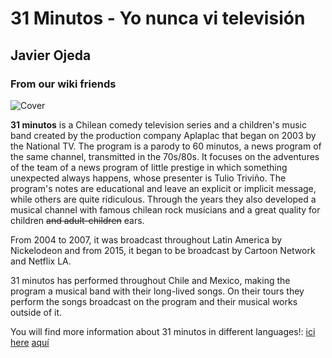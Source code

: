 # 31 Minutos - Yo nunca vi televisión
## Javier Ojeda
### From our wiki friends 

![Cover](https://upload.wikimedia.org/wikipedia/commons/9/99/31_minutos_o_filme_poster.jpg)

**31 minutos** is a Chilean comedy television series and a children's music band created by the production company Aplaplac that began on 2003 by the National TV. The program is a parody to 60 minutos, a news program of the same channel, transmitted in the 70s/80s. It focuses on the adventures of the team of a news program of little prestige in which something unexpected always happens, whose presenter is Tulio Triviño. The program's notes are educational and leave an explicit or implicit message, while others are quite ridiculous. Through the years they also developed a musical channel with famous chilean rock musicians and a great quality for children ~~and adult-children~~ ears.

From 2004 to 2007, it was broadcast throughout Latin America by Nickelodeon and from 2015, it began to be broadcast by Cartoon Network and Netflix LA.

31 minutos has performed throughout Chile and Mexico, making the program a musical band with their long-lived songs. On their tours they perform the songs broadcast on the program and their musical works outside of it.

You will find more information about 31 minutos in different languages!:
[ici](https://fr.wikipedia.org/wiki/31_minutos)
[here](https://en.wikipedia.org/wiki/31_minutos)
[aquí](https://es.wikipedia.org/wiki/31_Minutos)
